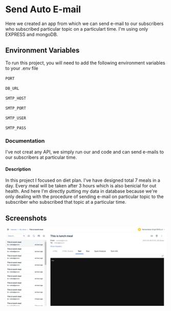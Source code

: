 
# Send Auto E-mail
Here we created an app from which we can send e-mail to our subscribers who subscribed particular topic on a particulart time.
I'm using only EXPRESS and mongoDB.

## Environment Variables

To run this project, you will need to add the following environment variables to your .env file

`PORT`

`DB_URL`

`SMTP_HOST`

`SMTP_PORT`

`SMTP_USER`

`SMTP_PASS`

### Documentation

I've not creat any API, we simply run our and code and can send e-mails to our subscribers at particular time.

#### Description
In this project I focused on diet plan. I've have designed total 7 meals in a day. Every meal will be taken after 3 hours which is also benicial for out health. And here I'm directly putting my data in database because we're only dealing with the procedure of sending e-mail on particular topic to the subscriber who subscribed that topic at a particular time. 

## Screenshots

![App Screenshot](https://github.com/ramandeepsinghbhella/autoEmail/blob/main/autoe-mail%20ss.jpg)

